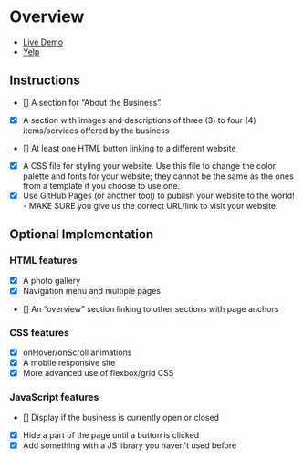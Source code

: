 # Overview

- [Live Demo](https://ben9543.github.io/snapacademy-assessment/)
- [Yelp](https://www.yelp.com/biz/tbaar-cerritos)

## Instructions

- [] A section for “About the Business”
- [X] A section with images and descriptions of three (3) to four (4) items/services offered by the business
- [] At least one HTML button linking to a different website
- [X] A CSS file for styling your website. Use this file to change the color palette and fonts for your website; they cannot be the same as the ones from a template if you choose to use one.
- [X] Use GitHub Pages (or another tool) to publish your website to the world! - MAKE SURE you give us the correct URL/link to visit your website.

## Optional Implementation

### HTML features
- [X] A photo gallery
- [X] Navigation menu and multiple pages
- [] An “overview” section linking to other sections with page anchors

### CSS features
- [X] onHover/onScroll animations
- [X] A mobile responsive site
- [X] More advanced use of flexbox/grid CSS

### JavaScript features
- [] Display if the business is currently open or closed
- [X] Hide a part of the page until a button is clicked
- [X] Add something with a JS library you haven’t used before
